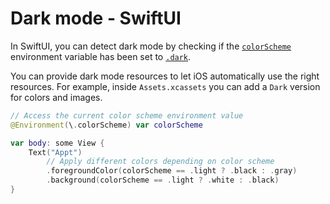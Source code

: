 # Dark mode - SwiftUI

In SwiftUI, you can detect dark mode by checking if the [`colorScheme`](https://developer.apple.com/documentation/swiftui/environmentvalues/colorscheme) environment variable has been set to [`.dark`](https://developer.apple.com/documentation/swiftui/colorscheme/dark).

You can provide dark mode resources to let iOS automatically use the right resources. For example, inside `Assets.xcassets` you can add a `Dark` version for colors and images.

```swift
// Access the current color scheme environment value
@Environment(\.colorScheme) var colorScheme

var body: some View {
    Text("Appt")
        // Apply different colors depending on color scheme
        .foregroundColor(colorScheme == .light ? .black : .gray)
        .background(colorScheme == .light ? .white : .black)
}
```
